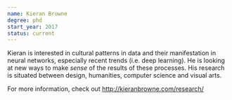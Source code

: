 ```yaml
---
name: Kieran Browne
degree: phd
start_year: 2017
status: current
---
```


Kieran is interested in cultural patterns in data and their manifestation in
neural networks, especially recent trends (i.e. deep learning). He is looking at
new ways to make *sense* of the results of these processes. His research is
situated between design, humanities, computer science and visual arts.

For more information, check out <http://kieranbrowne.com/research/>
